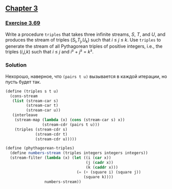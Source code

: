 ## [Chapter 3](../index.md#3-Modularity-Objects-and-State)

### [Exercise 3.69](https://mitpress.mit.edu/sites/default/files/sicp/full-text/book/book-Z-H-24.html#%_thm_3.69)

Write a procedure `triples` that takes three infinite streams, _S_, _T_, and _U_, and produces the stream of triples (_S_<sub>i</sub>,_T_<sub>j</sub>,_U_<sub>k</sub>) such that _i_ ≤ _j_ ≤ _k_. Use `triples` to generate the stream of all Pythagorean triples of positive integers, i.e., the triples (_i_,_j_,_k_) such that _i_ ≤ _j_ and <i>i</i>² + <i>j</i>² = <i>k</i>².

### Solution

Нехорошо, наверное, что `(pairs t u)` вызывается в каждой итерации, но пусть будет так.

```scheme
(define (triples s t u)
  (cons-stream
   (list (stream-car s)
         (stream-car t) 
         (stream-car u))
   (interleave
    (stream-map (lambda (x) (cons (stream-car s) x))
                (stream-cdr (pairs t u)))
    (triples (stream-cdr s)
             (stream-cdr t)
             (stream-cdr u)))))

(define (phythagorean-triples)
  (define numbers-stream (triples integers integers integers))
  (stream-filter (lambda (x) (let ((i (car x))
                                   (j (cadr x))
                                   (k (caddr x)))
                               (= (+ (square i) (square j))
                                  (square k))))
                 numbers-stream))
```

